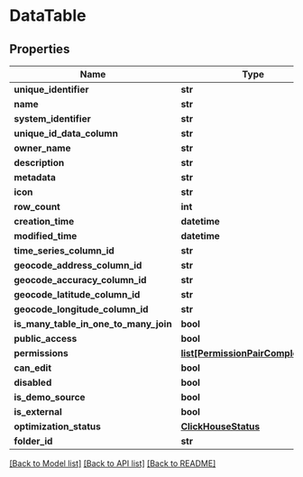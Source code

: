 # DataTable

## Properties
Name | Type | Description | Notes
------------ | ------------- | ------------- | -------------
**unique_identifier** | **str** |  | [optional] 
**name** | **str** |  | [optional] 
**system_identifier** | **str** |  | [optional] 
**unique_id_data_column** | **str** |  | [optional] 
**owner_name** | **str** |  | [optional] 
**description** | **str** |  | [optional] 
**metadata** | **str** |  | [optional] 
**icon** | **str** |  | [optional] 
**row_count** | **int** |  | [optional] 
**creation_time** | **datetime** |  | [optional] 
**modified_time** | **datetime** |  | [optional] 
**time_series_column_id** | **str** |  | [optional] 
**geocode_address_column_id** | **str** |  | [optional] 
**geocode_accuracy_column_id** | **str** |  | [optional] 
**geocode_latitude_column_id** | **str** |  | [optional] 
**geocode_longitude_column_id** | **str** |  | [optional] 
**is_many_table_in_one_to_many_join** | **bool** |  | [optional] 
**public_access** | **bool** |  | [optional] 
**permissions** | [**list[PermissionPairComplexDTO]**](PermissionPairComplexDTO.md) |  | [optional] 
**can_edit** | **bool** |  | [optional] 
**disabled** | **bool** |  | [optional] 
**is_demo_source** | **bool** |  | [optional] 
**is_external** | **bool** |  | [optional] 
**optimization_status** | [**ClickHouseStatus**](ClickHouseStatus.md) |  | [optional] 
**folder_id** | **str** |  | [optional] 

[[Back to Model list]](../README.md#documentation-for-models) [[Back to API list]](../README.md#documentation-for-api-endpoints) [[Back to README]](../README.md)

